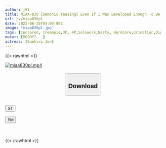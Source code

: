 ```yaml
---
author: j91
title: MIAA-830 [Demonic Teasing] Even If I Was Developed Enough To Be Cool With My Nipples And Left My Nipples Left At The Moment Of Acme, I Ended Up With A Body That Has Incontinence Acme Because Of Ruindo Peeing... Jun Suehiro
url: /v/miaa830pl
date: 2023-06-25T04:00:00Z
image: "miaa830pl.jpg"
tags: [Censored, Creampie,3P, 4P,Solowork,Nasty, Hardcore,Urination,Digital Mosaic,Cuckold	]
maker: [MOODYZ   ]
actress: [Suehiro Jun]
---
```



{{< rawhtml >}}

<div class="video" data-videoid="x23A9Z1LlrTkRll">
    <a href="javascript:;">
        <img src="/v/miaa830pl/miaa830pl.jpg" width="WIDTH" height="HEIGHT" alt="miaa830pl.mp4" loading="lazy">
    </a>
</div>

<script type="text/javascript" src="https://j91.asia/asset/on-demand-st.js"></script>

<br>
  <link rel="stylesheet" href="https://j91.asia/asset/bs5.css">
  
  <center>
  <button class="btn btn-primary" type="button" data-bs-toggle="collapse" data-bs-target=".multi-collapse" aria-expanded="false" aria-controls="multiCollapseExample1 multiCollapseExample2"><h2>Download</h2></button></center>
</p>
<div class="row">
  <div class="col">
    <div class="collapse multi-collapse" id="multiCollapseExample1">
      <div class="card card-body">
	      	      <br>
<div class="buttons">  
<a href="https://streamtape.to/v/x23A9Z1LlrTkRll" target="_blank"><button class="btn-hover color-3"><i class="fa fa-download"></i> ST</button></a></div>
    </div>
  </div>
</div>
  <div class="col">
    <div class="collapse multi-collapse" id="multiCollapseExample2">
      <div class="card card-body">
	      <br>
<div class="buttons">
    <a href="https://filemoon.sx/d/6ozrr7q8z7cr" target="_blank"><button class="btn-hover color-8"><i class="fa fa-download"></i> FM</button></a></div>
<br><br>
      </div>
    </div>
  </div>
</div>

{{< /rawhtml >}}